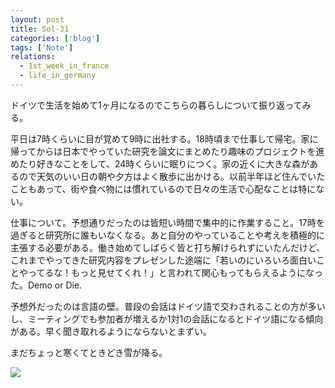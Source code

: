 ```yaml
---
layout: post
title: Sol-31
categories: ['blog']
tags: ['Note']
relations:
  - 1st_week_in_france
  - life_in_germany
---
```


ドイツで生活を始めて1ヶ月になるのでこちらの暮らしについて振り返ってみる。

平日は7時くらいに目が覚めて9時に出社する。18時頃まで仕事して帰宅。家に帰ってからは日本でやっていた研究を論文にまとめたり趣味のプロジェクトを進めたり好きなことをして、24時くらいに眠りにつく。家の近くに大きな森があるので天気のいい日の朝や夕方はよく散歩に出かける。以前半年ほど住んでいたこともあって、街や食べ物には慣れているので日々の生活で心配なことは特にない。

仕事について。予想通りだったのは皆短い時間で集中的に作業すること。17時を過ぎると研究所に誰もいなくなる。あと自分のやっていることや考えを積極的に主張する必要がある。働き始めてしばらく皆と打ち解けられずにいたんだけど、これまでやってきた研究内容をプレゼンした途端に「若いのにいろいろ面白いことやってるな！もっと見せてくれ！」と言われて関心もってもらえるようになった。Demo or Die.

予想外だったのは言語の壁。普段の会話はドイツ語で交わされることの方が多いし、ミーティングでも参加者が増えるか1対1の会話になるとドイツ語になる傾向がある。早く聞き取れるようにならないとまずい。

まだちょっと寒くてときどき雪が降る。

<img src="/img/blog_life_in_germany03.jpg" class="image-on-frame-small image-fade">